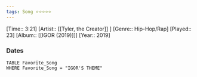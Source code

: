 ```yaml
---
tags: Song ⭐⭐⭐⭐⭐ 
---
```

[Time:: 3:21]
[Artist:: [[Tyler, the Creator]] ]
[Genre:: Hip-Hop/Rap]
[Played:: 23]
[Album:: [[IGOR (2019)]]]
[Year:: 2019]
### Dates
````dataview
TABLE Favorite_Song
WHERE Favorite_Song = "IGOR'S THEME"
````